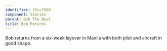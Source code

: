 ```yaml
---
identifier: 37ccf920
component: Stories
parent: Bob The Best 
title: Bob Returns
---
```

Bob returns from a six-week layover in Manila with both pilot and
aircraft in good shape.
